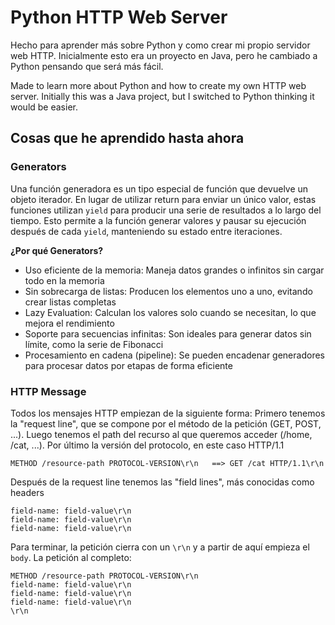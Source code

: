 # Python HTTP Web Server

Hecho para aprender más sobre Python y como crear mi propio servidor web HTTP. Inicialmente esto era un proyecto en Java, pero he cambiado a Python pensando que será más fácil.

Made to learn more about Python and how to create my own HTTP web server. Initially this was a Java project, but I switched to Python thinking it would be easier.

## Cosas que he aprendido hasta ahora

### Generators

Una función generadora es un tipo especial de función que devuelve un objeto iterador. En lugar de utilizar return para enviar un único valor, estas funciones utilizan `yield` para producir una serie de resultados a lo largo del tiempo. Esto permite a la función generar valores y pausar su ejecución después de cada `yield`, manteniendo su estado entre iteraciones.

**¿Por qué Generators?**

- Uso eficiente de la memoria: Maneja datos grandes o infinitos sin cargar todo en la memoria
- Sin sobrecarga de listas: Producen los elementos uno a uno, evitando crear listas completas
- Lazy Evaluation: Calculan los valores solo cuando se necesitan, lo que mejora el rendimiento
- Soporte para secuencias infinitas: Son ideales para generar datos sin límite, como la serie de Fibonacci
- Procesamiento en cadena (pipeline): Se pueden encadenar generadores para procesar datos por etapas de forma eficiente

### HTTP Message

Todos los mensajes HTTP empiezan de la siguiente forma: Primero tenemos la "request line", que se compone por el método de la petición (GET, POST, ...). Luego tenemos el path del recurso al que queremos acceder (/home, /cat, ...). Por último la versión del protocolo, en este caso HTTP/1.1

```
METHOD /resource-path PROTOCOL-VERSION\r\n   ==> GET /cat HTTP/1.1\r\n
```

Después de la request line tenemos las "field lines", más conocidas como headers

```
field-name: field-value\r\n
field-name: field-value\r\n
field-name: field-value\r\n
```

Para terminar, la petición cierra con un `\r\n` y a partir de aquí empieza el `body`. La petición al completo:

```
METHOD /resource-path PROTOCOL-VERSION\r\n
field-name: field-value\r\n
field-name: field-value\r\n
field-name: field-value\r\n
\r\n
```
